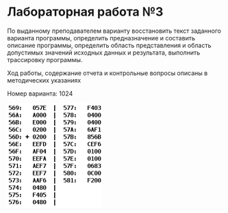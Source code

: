# Лабораторная работа №3
По выданному преподавателем варианту восстановить текст заданного варианта программы, определить предназначение и составить описание программы, определить область представления и область допустимых значений исходных данных и результата, выполнить трассировку программы.

Ход работы, содержание отчета и контрольные вопросы описаны в методических указаниях

Номер варианта: 1024

![](task.png)
